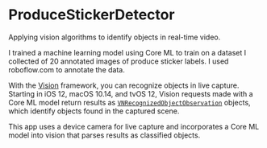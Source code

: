 # ProduceStickerDetector

Applying vision algorithms to identify objects in real-time video.

I trained a machine learning model using Core ML to train on a dataset I collected of 20 annotated images of produce sticker labels. I used roboflow.com to annotate the data.

With the [Vision](https://developer.apple.com/documentation/vision) framework, you can recognize objects in live capture.  Starting in iOS 12, macOS 10.14, and tvOS 12, Vision requests made with a Core ML model return results as  [`VNRecognizedObjectObservation`](https://developer.apple.com/documentation/vision/vnrecognizedobjectobservation) objects, which identify objects found in the captured scene.

This app uses a device camera for live capture and incorporates a Core ML model into vision that parses results as classified objects.
